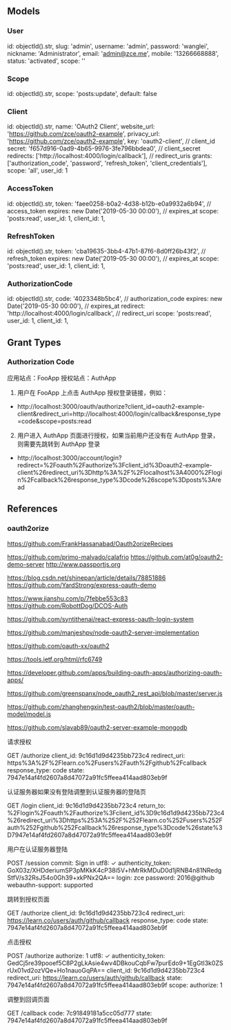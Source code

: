 ## Models

### User

id: objectId().str,
slug: 'admin',
username: 'admin',
password: 'wanglei',
nickname: 'Administrator',
email: 'admin@zce.me',
mobile: '13266668888',
status: 'activated',
scope: ''

### Scope

id: objectId().str,
scope: 'posts:update',
default: false

### Client

id: objectId().str,
name: 'OAuth2 Client',
website_url: 'https://github.com/zce/oauth2-example',
privacy_url: 'https://github.com/zce/oauth2-example',
key: 'oauth2-client', // client_id
secret: 'f657d916-0ad9-4b65-9976-3fe796bbdea0', // client_secret
redirects: ['http://localhost:4000/login/callback'], // redirect_uris
grants: ['authorization_code', 'password', 'refresh_token', 'client_credentials'],
scope: 'all',
user_id: 1

### AccessToken

id: objectId().str,
token: 'faee0258-b0a2-4d38-b12b-e0a9932a6b94', // access_token
expires: new Date('2019-05-30 00:00'), // expires_at
scope: 'posts:read',
user_id: 1,
client_id: 1,

### RefreshToken

id: objectId().str,
token: 'cba19635-3bb4-47b1-87f6-8d0ff26b43f2', // refresh_token
expires: new Date('2019-05-30 00:00'), // expires_at
scope: 'posts:read',
user_id: 1,
client_id: 1,

### AuthorizationCode

id: objectId().str,
code: '4023348b5bc4', // authorization_code
expires: new Date('2019-05-30 00:00'), // expires_at
redirect: 'http://localhost:4000/login/callback', // redirect_uri
scope: 'posts:read',
user_id: 1,
client_id: 1,

## Grant Types

### Authorization Code

应用站点：FooApp
授权站点：AuthApp

1. 用户在 FooApp 上点击 AuthApp 授权登录链接，例如：
  - http://localhost:3000/oauth/authorize?client_id=oauth2-example-client&redirect_uri=http://localhost:4000/login/callback&response_type=code&scope=posts:read
2. 用户进入 AuthApp 页面进行授权，如果当前用户还没有在 AuthApp 登录，则需要先跳转到 AuthApp 登录
  - http://localhost:3000/account/login?redirect=%2Foauth%2Fauthorize%3Fclient_id%3Doauth2-example-client%26redirect_uri%3Dhttp%3A%2F%2Flocalhost%3A4000%2Flogin%2Fcallback%26response_type%3Dcode%26scope%3Dposts%3Aread


## References

### oauth2orize

https://github.com/FrankHassanabad/Oauth2orizeRecipes

https://github.com/primo-malvado/calafrio
https://github.com/at0g/oauth2-demo-server
http://www.passportjs.org

https://blog.csdn.net/shinepan/article/details/78851886
https://github.com/YardStrong/express-oauth-demo

https://www.jianshu.com/p/7febbe553c83
https://github.com/RobottDog/DCOS-Auth

https://github.com/syntithenai/react-express-oauth-login-system

https://github.com/manjeshpv/node-oauth2-server-implementation

https://github.com/oauth-xx/oauth2

https://tools.ietf.org/html/rfc6749

https://developer.github.com/apps/building-oauth-apps/authorizing-oauth-apps/

https://github.com/greenspanx/node_oauth2_rest_api/blob/master/server.js

https://github.com/zhanghengxin/test-oauth2/blob/master/oauth-model/model.js

https://github.com/slavab89/oauth2-server-example-mongodb

请求授权

GET /authorize
  client_id: 9c16d1d9d4235bb723c4
  redirect_uri: https%3A%2F%2Flearn.co%2Fusers%2Fauth%2Fgithub%2Fcallback
  response_type: code
  state: 7947e14af4fd2607a8d47072a91fc5ffeea414aad803eb9f

认证服务器如果没有登陆调整到认证服务器的登陆页

GET /login
  client_id: 9c16d1d9d4235bb723c4
  return_to: %2Flogin%2Foauth%2Fauthorize%3Fclient_id%3D9c16d1d9d4235bb723c4%26redirect_uri%3Dhttps%253A%252F%252Flearn.co%252Fusers%252Fauth%252Fgithub%252Fcallback%26response_type%3Dcode%26state%3D7947e14af4fd2607a8d47072a91fc5ffeea414aad803eb9f

用户在认证服务器登陆

POST /session
  commit: Sign in
  utf8: ✓
  authenticity_token: GoX03z/XHDderiumSP3pMKkK4cP38i5V+hMrRkMDuD0d1jRNB4n81NRedgStfV/s32RsJ54o0Gh39+xkPNx2QA==
  login: zce
  password: 2016@github
  webauthn-support: supported

跳转到授权页面

GET /authorize
  client_id: 9c16d1d9d4235bb723c4
  redirect_uri: https://learn.co/users/auth/github/callback
  response_type: code
  state: 7947e14af4fd2607a8d47072a91fc5ffeea414aad803eb9f

点击授权

POST /authorize
  authorize: 1
  utf8: ✓
  authenticity_token: GedCj5re39pooef5C8P2gLkAsie4wv4DBkouCqbFw7purEdo9+1EgGtI3k0ZSrUx01vd2ozVQe+Ho1nauoGqPA==
  client_id: 9c16d1d9d4235bb723c4
  redirect_uri: https://learn.co/users/auth/github/callback
  state: 7947e14af4fd2607a8d47072a91fc5ffeea414aad803eb9f
  scope:
  authorize: 1

调整到回调页面

GET /callback
  code: 7c91849181a5cc05d777
  state: 7947e14af4fd2607a8d47072a91fc5ffeea414aad803eb9f
